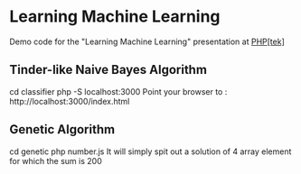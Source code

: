 # Learning Machine Learning
Demo code for the "Learning Machine Learning" presentation at [PHP[tek]](https://tek.phparch.com/sessions/learning-about-machine-learning/)

## Tinder-like Naive Bayes Algorithm
cd classifier
php -S localhost:3000
Point your browser to : http://localhost:3000/index.html

## Genetic Algorithm
cd genetic
php number.js
It will simply spit out a solution of 4 array element for which the sum is 200
